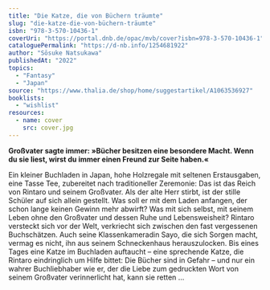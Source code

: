 ```yaml
---
title: "Die Katze, die von Büchern träumte"
slug: "die-katze-die-von-büchern-träumte"
isbn: "978-3-570-10436-1"
coverUri: "https://portal.dnb.de/opac/mvb/cover?isbn=978-3-570-10436-1"
cataloguePermalink: "https://d-nb.info/1254681922"
author: "Sōsuke Natsukawa"
publishedAt: "2022"
topics:
  - "Fantasy"
  - "Japan"
source: "https://www.thalia.de/shop/home/suggestartikel/A1063536927"
booklists:
  - "wishlist"
resources:
  - name: cover
    src: cover.jpg
---
```

**Großvater sagte immer: »Bücher besitzen eine besondere Macht. Wenn du sie 
liest, wirst du immer einen Freund zur Seite haben.«**

Ein kleiner Buchladen in Japan, hohe Holzregale mit seltenen Erstausgaben, 
eine Tasse Tee, zubereitet nach traditioneller Zeremonie: Das ist das Reich 
von Rintaro und seinem Großvater. Als der alte Herr stirbt, ist der stille 
Schüler auf sich allein gestellt. Was soll er mit dem Laden anfangen, der 
schon lange keinen Gewinn mehr abwirft? Was mit sich selbst, mit seinem Leben 
ohne den Großvater und dessen Ruhe und Lebensweisheit? Rintaro versteckt sich 
vor der Welt, verkriecht sich zwischen den fast vergessenen Buchschätzen. Auch 
seine Klassenkameradin Sayo, die sich Sorgen macht, vermag es nicht, ihn aus 
seinem Schneckenhaus herauszulocken. Bis eines Tages eine Katze im Buchladen 
auftaucht – eine sprechende Katze, die Rintaro eindringlich um Hilfe bittet: 
Die Bücher sind in Gefahr – und nur ein wahrer Buchliebhaber wie er, der die 
Liebe zum gedruckten Wort von seinem Großvater verinnerlicht hat, kann sie 
retten …